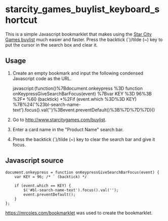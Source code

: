 # starcity_games_buylist_keyboard_shortcut

This is a simple Javascript bookmarklet that makes using the [Star City Games buylist](http://www.starcitygames.com/buylist/) much easier and faster.  Press the backtick (`)/tilde (~) key to put the cursor in the search box and clear it.

## Usage

1. Create an empty bookmark and input the following condensed Javascript code as the URL.

    javascript:(function()%7Bdocument.onkeypress %3D function onKeypressGiveSearchBarFocus(event) %7Bvar KEY %3D 96%3B %2F* %60 (backtick) *%2Fif (event.which %3D%3D KEY) %7B%24('%23bl-search-name-text').focus().val('')%3Bevent.preventDefault()%3B%7D%7D%7D)()
    
2. Go to http://www.starcitygames.com/buylist.

3. Enter a card name in the "Product Name" search bar.

4. Press the backtick (`)/tilde (~) key to clear the search bar and give it focus.

## Javascript source

    document.onkeypress = function onKeypressGiveSearchBarFocus(event) {
	    var KEY = 96; /* ` (backtick) */
    
	    if (event.which == KEY) {
		    $('#bl-search-name-text').focus().val('');
		    event.preventDefault();
	    }
    };

https://mrcoles.com/bookmarklet was used to create the bookmarklet.
